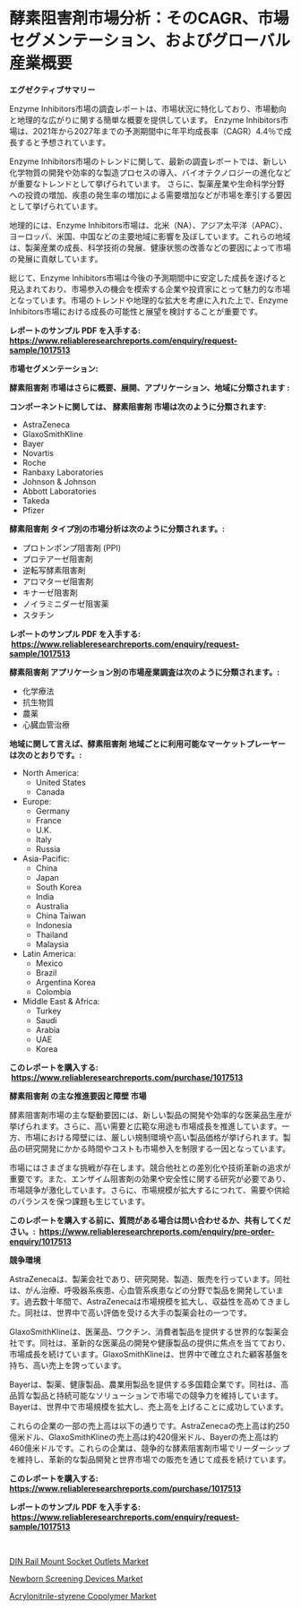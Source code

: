 <p><h1>酵素阻害剤市場分析：そのCAGR、市場セグメンテーション、およびグローバル産業概要</h1></p><p><strong>エグゼクティブサマリー</strong></p>
<p><p>Enzyme Inhibitors市場の調査レポートは、市場状況に特化しており、市場動向と地理的な広がりに関する簡単な概要を提供しています。 Enzyme Inhibitors市場は、2021年から2027年までの予測期間中に年平均成長率（CAGR）4.4％で成長すると予想されています。</p><p>Enzyme Inhibitors市場のトレンドに関して、最新の調査レポートでは、新しい化学物質の開発や効率的な製造プロセスの導入、バイオテクノロジーの進化などが重要なトレンドとして挙げられています。 さらに、製薬産業や生命科学分野への投資の増加、疾患の発生率の増加による需要増加などが市場を牽引する要因として挙げられています。</p><p>地理的には、Enzyme Inhibitors市場は、北米（NA）、アジア太平洋（APAC）、ヨーロッパ、米国、中国などの主要地域に影響を及ぼしています。これらの地域は、製薬産業の成長、科学技術の発展、健康状態の改善などの要因によって市場の発展に貢献しています。</p><p>総じて、Enzyme Inhibitors市場は今後の予測期間中に安定した成長を遂げると見込まれており、市場参入の機会を模索する企業や投資家にとって魅力的な市場となっています。市場のトレンドや地理的な拡大を考慮に入れた上で、Enzyme Inhibitors市場における成長の可能性と展望を検討することが重要です。</p></p>
<p><strong>レポートのサンプル PDF を入手する: <a href="https://www.reliableresearchreports.com/enquiry/request-sample/1017513">https://www.reliableresearchreports.com/enquiry/request-sample/1017513</a></strong></p>
<p><strong>市場セグメンテーション:</strong></p>
<p><strong> 酵素阻害剤 市場はさらに概要、展開、アプリケーション、地域に分類されます :</strong></p>
<p><strong>コンポーネントに関しては、 酵素阻害剤 市場は次のように分類されます: &nbsp;</strong></p>
<p><ul><li>AstraZeneca</li><li>GlaxoSmithKline</li><li>Bayer</li><li>Novartis</li><li>Roche</li><li>Ranbaxy Laboratories</li><li>Johnson & Johnson</li><li>Abbott Laboratories</li><li>Takeda</li><li>Pfizer</li></ul></p>
<p><strong> 酵素阻害剤 タイプ別の市場分析は次のように分類されます。:</strong></p>
<p><ul><li>プロトンポンプ阻害剤 (PPI)</li><li>プロテアーゼ阻害剤</li><li>逆転写酵素阻害剤</li><li>アロマターゼ阻害剤</li><li>キナーゼ阻害剤</li><li>ノイラミニダーゼ阻害薬</li><li>スタチン</li></ul></p>
<p><strong>レポートのサンプル PDF を入手する: &nbsp;<a href="https://www.reliableresearchreports.com/enquiry/request-sample/1017513">https://www.reliableresearchreports.com/enquiry/request-sample/1017513</a></strong></p>
<p><strong> 酵素阻害剤 アプリケーション別の市場産業調査は次のように分類されます。:</strong></p>
<p><ul><li>化学療法</li><li>抗生物質</li><li>農薬</li><li>心臓血管治療</li></ul></p>
<p><strong>地域に関して言えば、酵素阻害剤 地域ごとに利用可能なマーケットプレーヤーは次のとおりです。:</strong></p>
<p><ul>
    <li>
        North America:
        <ul>
            <li>United States</li>
            <li>Canada</li>
        </ul>
    </li>
    <li>
        Europe:
        <ul>
            <li>Germany</li>
            <li>France</li>
            <li>U.K.</li>
            <li>Italy</li>
            <li>Russia</li>
        </ul>
    </li>
    <li>
        Asia-Pacific:
        <ul>
            <li>China</li>
            <li>Japan</li>
            <li>South Korea</li>
            <li>India</li>
            <li>Australia</li>
            <li>China Taiwan</li>
            <li>Indonesia</li>
            <li>Thailand</li>
            <li>Malaysia</li>
        </ul>
    </li>
    <li>
        Latin America:
        <ul>
            <li>Mexico</li>
            <li>Brazil</li>
            <li>Argentina Korea</li>
            <li>Colombia</li>
        </ul>
    </li>
    <li>
        Middle East & Africa:
        <ul>
            <li>Turkey</li>
            <li>Saudi</li>
            <li>Arabia</li>
            <li>UAE</li>
            <li>Korea</li>
        </ul>
    </li>
    </ul></p>
<p><strong>このレポートを購入する: &nbsp;<a href="https://www.reliableresearchreports.com/purchase/1017513">https://www.reliableresearchreports.com/purchase/1017513</a></strong></p>
<p><strong>酵素阻害剤 の主な推進要因と障壁 市場</strong></p>
<p><p>酵素阻害剤市場の主な駆動要因には、新しい製品の開発や効率的な医薬品生産が挙げられます。さらに、高い需要と広範な用途も市場成長を推進しています。一方、市場における障壁には、厳しい規制環境や高い製品価格が挙げられます。製品の研究開発にかかる時間やコストも市場参入を制限する一因となっています。</p><p>市場にはさまざまな挑戦が存在します。競合他社との差別化や技術革新の追求が重要です。また、エンザイム阻害剤の効果や安全性に関する研究が必要であり、市場競争が激化しています。さらに、市場規模が拡大するにつれて、需要や供給のバランスを保つ課題も生じています。</p></p>
<p><strong>このレポートを購入する前に、質問がある場合は問い合わせるか、共有してください。:&nbsp; <a href="https://www.reliableresearchreports.com/enquiry/pre-order-enquiry/1017513">https://www.reliableresearchreports.com/enquiry/pre-order-enquiry/1017513</a></strong></p>
<p><strong>競争環境</strong></p>
<p><p>AstraZenecaは、製薬会社であり、研究開発、製造、販売を行っています。同社は、がん治療、呼吸器系疾患、心血管系疾患などの分野で製品を開発しています。過去数十年間で、AstraZenecaは市場規模を拡大し、収益性を高めてきました。同社は、世界中で高い評価を受ける大手の製薬会社の一つです。</p><p>GlaxoSmithKlineは、医薬品、ワクチン、消費者製品を提供する世界的な製薬会社です。同社は、革新的な医薬品の開発や健康製品の提供に焦点を当てており、市場成長を続けています。GlaxoSmithKlineは、世界中で確立された顧客基盤を持ち、高い売上を誇っています。</p><p>Bayerは、製薬、健康製品、農業用製品を提供する多国籍企業です。同社は、高品質な製品と持続可能なソリューションで市場での競争力を維持しています。Bayerは、世界中で市場規模を拡大し、売上高を上げることに成功しています。</p><p>これらの企業の一部の売上高は以下の通りです。AstraZenecaの売上高は約250億米ドル、GlaxoSmithKlineの売上高は約420億米ドル、Bayerの売上高は約460億米ドルです。これらの企業は、競争的な酵素阻害剤市場でリーダーシップを維持し、革新的な製品開発と世界市場での販売を通じて成長を続けています。</p></p>
<p><strong>このレポートを購入する: &nbsp; <a href="https://www.reliableresearchreports.com/purchase/1017513">https://www.reliableresearchreports.com/purchase/1017513</a></strong></p>
<p><strong>レポートのサンプル PDF を入手する: &nbsp;<a href="https://www.reliableresearchreports.com/enquiry/request-sample/1017513">https://www.reliableresearchreports.com/enquiry/request-sample/1017513</a></strong><strong></strong></p>
<p>&nbsp;</p>
<p><p><a href="https://view.publitas.com/reportprime-1/din-rail-mount-socket-outlets-market-offer-valuable-insights-into-market-size-market-share-market-trends-and-projections-spanning-from-2023-to-2030/">DIN Rail Mount Socket Outlets Market</a></p><p><a href="https://view.publitas.com/reportprime-1/newborn-screening-devices-market-offer-valuable-insights-into-market-size-market-share-market-trends-and-projections-spanning-from-2023-to-2030/">Newborn Screening Devices Market</a></p><p><a href="https://view.publitas.com/reportprime-1/acrylonitrile-styrene-copolymer-market-size-and-growth-market-segmentation-regional-and-country-breakdowns-and-market-trends-for-period-from-2023-2030/">Acrylonitrile-styrene Copolymer Market</a></p></p>